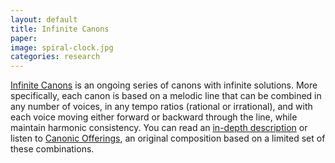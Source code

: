 ```yaml
---
layout: default
title: Infinite Canons
paper: 
image: spiral-clock.jpg
categories: research
---
```

[Infinite Canons][InfiniteCanons] is an ongoing series of canons with infinite solutions. More specifically, each canon is based on a melodic line that can be combined in any number of voices, in any tempo ratios (rational or irrational), and with each voice moving either forward or backward through the line, while maintain harmonic consistency. You can read an [in-depth description][InfiniteCanons] or listen to [Canonic Offerings](/composition), an original composition based on a limited set of these combinations.

[InfiniteCanons]: http://cliftoncallender.wordpress.com/2012/05/17/infinite-canons-2/